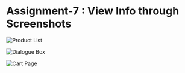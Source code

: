 # Assignment-7 : View Info through Screenshots

![Product List](https://github.com/mdyasinahmed/app_assignment/blob/main/assignment7/screenshots/Screenshot_1.png)

![Dialogue Box](https://github.com/mdyasinahmed/app_assignment/blob/main/assignment7/screenshots/Screenshot_2.png)

![Cart Page](https://github.com/mdyasinahmed/app_assignment/blob/main/assignment7/screenshots/Screenshot_3.png)
